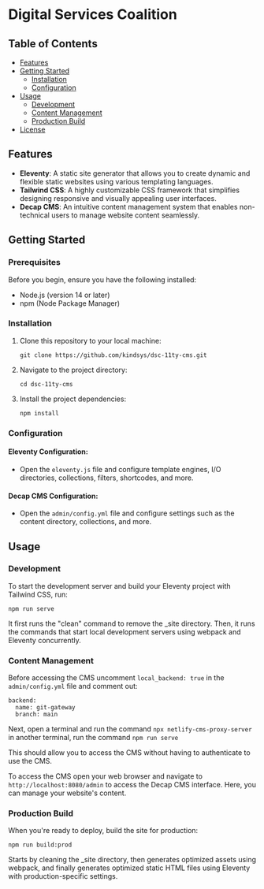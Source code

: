 # Digital Services Coalition

## Table of Contents

- [Features](#features)
- [Getting Started](#getting-started)
  - [Installation](#installation)
  - [Configuration](#configuration)
- [Usage](#usage)
  - [Development](#development)
  - [Content Management](#content-management)
  - [Production Build](#production-build)
- [License](#license)


## Features

- **Eleventy**: A static site generator that allows you to create dynamic and flexible static websites using various templating languages.
- **Tailwind CSS**: A highly customizable CSS framework that simplifies designing responsive and visually appealing user interfaces.
- **Decap CMS**: An intuitive content management system that enables non-technical users to manage website content seamlessly.

## Getting Started

### Prerequisites

Before you begin, ensure you have the following installed:

- Node.js (version 14 or later)
- npm (Node Package Manager)

### Installation

1. Clone this repository to your local machine:

   ```
   git clone https://github.com/kindsys/dsc-11ty-cms.git
   ```
2. Navigate to the project directory:

   ```
   cd dsc-11ty-cms
   ```
3. Install the project dependencies:

   ```
   npm install
   ```
### Configuration

#### Eleventy Configuration:
- Open the `eleventy.js` file and configure template engines, I/O directories, collections, filters, shortcodes, and more.

#### Decap CMS Configuration:
- Open the `admin/config.yml` file and configure settings such as the content directory, collections, and more.

## Usage

### Development

To start the development server and build your Eleventy project with Tailwind CSS, run:

 ```
 npm run serve
 ```

 It first runs the "clean" command to remove the _site directory. Then, it runs the commands that start local development servers using webpack and  Eleventy concurrently.


### Content Management

Before accessing the CMS uncomment `local_backend: true` in the `admin/config.yml` file and comment out:
```
backend:
  name: git-gateway
  branch: main
```
Next, open a terminal and run the command `npx netlify-cms-proxy-server` in another terminal, run the command `npm run serve`

This should allow you to access the CMS without having to authenticate to use the CMS.

To access the CMS open your web browser and navigate to `http://localhost:8080/admin` to access the Decap CMS interface. Here, you can manage your website's content.


### Production Build

When you're ready to deploy, build the site for production:

 ```
 npm run build:prod
 ```

Starts by cleaning the _site directory, then generates optimized assets using webpack, and finally generates optimized static HTML files using Eleventy with production-specific settings.



